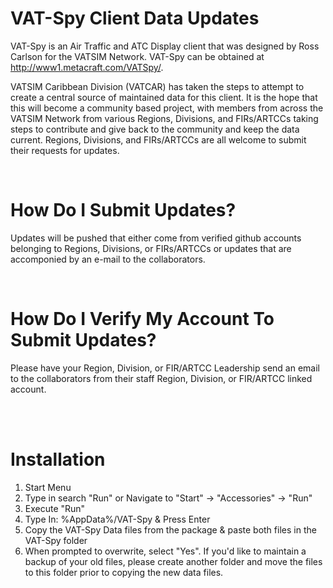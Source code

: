 # VAT-Spy Client Data Updates

VAT-Spy is an Air Traffic and ATC Display client that was designed by Ross Carlson for the VATSIM Network. VAT-Spy can be obtained at http://www1.metacraft.com/VATSpy/.

VATSIM Caribbean Division (VATCAR) has taken the steps to attempt to create a central source of maintained data for this client. It is the hope that this will become a community based project, with members from across the VATSIM Network from various Regions, Divisions, and FIRs/ARTCCs taking steps to contribute and give back to the community and keep the data current. Regions, Divisions, and FIRs/ARTCCs are all welcome to submit their requests for updates.

<br>

# How Do I Submit Updates?

Updates will be pushed that either come from verified github accounts belonging to Regions, Divisions, or FIRs/ARTCCs or updates that are accomponied by an e-mail to the collaborators.

<br>

# How Do I Verify My Account To Submit Updates?

Please have your Region, Division, or FIR/ARTCC Leadership send an email to the collaborators from their staff Region, Division, or FIR/ARTCC linked account.

<br>
<br>

# Installation

1) Start Menu
2) Type in search "Run" or Navigate to "Start" -> "Accessories" -> "Run"
3) Execute "Run"
4) Type In: %AppData%/VAT-Spy & Press Enter
5) Copy the VAT-Spy Data files from the package & paste both files in the VAT-Spy folder
6) When prompted to overwrite, select "Yes". If you'd like to maintain a backup of your old files, please create another folder and move the files to this folder prior to copying the new data files.
